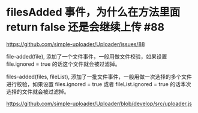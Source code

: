 # filesAdded 事件，为什么在方法里面return false 还是会继续上传 #88

https://github.com/simple-uploader/Uploader/issues/88

file-added(file), 添加了一个文件事件，一般用做文件校验，如果设置 file.ignored = true 的话这个文件就会被过滤掉。

files-added(files, fileList), 添加了一批文件事件，一般用做一次选择的多个文件进行校验，如果设置 files.ignored = true 或者 fileList.ignored = true 的话本次选择的文件就会被过滤掉。



https://github.com/simple-uploader/Uploader/blob/develop/src/uploader.js
